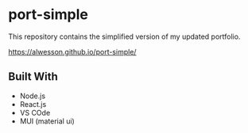 # port-simple

This repository contains the simplified version of my updated portfolio.

https://alwesson.github.io/port-simple/


## Built With 

- Node.js
- React.js
- VS COde
- MUI (material ui)


